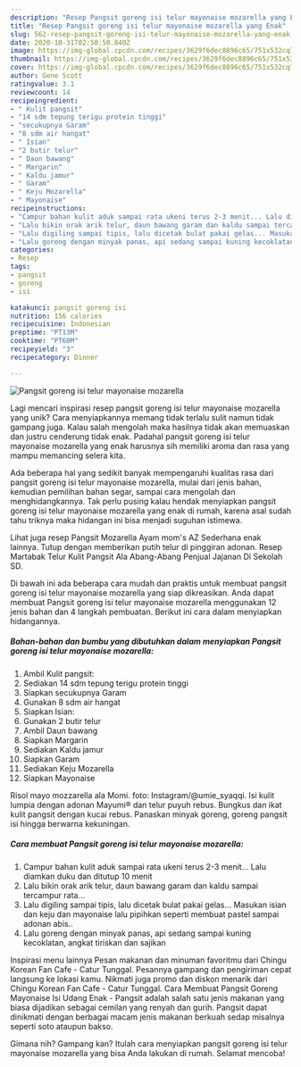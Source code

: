 ```yaml
---
description: "Resep Pangsit goreng isi telur mayonaise mozarella yang Enak"
title: "Resep Pangsit goreng isi telur mayonaise mozarella yang Enak"
slug: 562-resep-pangsit-goreng-isi-telur-mayonaise-mozarella-yang-enak
date: 2020-10-31T02:50:50.840Z
image: https://img-global.cpcdn.com/recipes/3629f6dec8896c65/751x532cq70/pangsit-goreng-isi-telur-mayonaise-mozarella-foto-resep-utama.jpg
thumbnail: https://img-global.cpcdn.com/recipes/3629f6dec8896c65/751x532cq70/pangsit-goreng-isi-telur-mayonaise-mozarella-foto-resep-utama.jpg
cover: https://img-global.cpcdn.com/recipes/3629f6dec8896c65/751x532cq70/pangsit-goreng-isi-telur-mayonaise-mozarella-foto-resep-utama.jpg
author: Gene Scott
ratingvalue: 3.1
reviewcount: 14
recipeingredient:
- " Kulit pangsit"
- "14 sdm tepung terigu protein tinggi"
- "secukupnya Garam"
- "8 sdm air hangat"
- " Isian"
- "2 butir telur"
- " Daun bawang"
- " Margarin"
- " Kaldu jamur"
- " Garam"
- " Keju Mozarella"
- " Mayonaise"
recipeinstructions:
- "Campur bahan kulit aduk sampai rata ukeni terus 2-3 menit... Lalu diamkan duku dan ditutup 10 menit"
- "Lalu bikin orak arik telur, daun bawang garam dan kaldu sampai tercampur rata..."
- "Lalu digiling sampai tipis, lalu dicetak bulat pakai gelas... Masukan isian dan keju dan mayonaise lalu pipihkan seperti membuat pastel sampai adonan abis.."
- "Lalu goreng dengan minyak panas, api sedang sampai kuning kecoklatan, angkat tiriskan dan sajikan"
categories:
- Resep
tags:
- pangsit
- goreng
- isi

katakunci: pangsit goreng isi 
nutrition: 156 calories
recipecuisine: Indonesian
preptime: "PT13M"
cooktime: "PT60M"
recipeyield: "3"
recipecategory: Dinner

---
```



![Pangsit goreng isi telur mayonaise mozarella](https://img-global.cpcdn.com/recipes/3629f6dec8896c65/751x532cq70/pangsit-goreng-isi-telur-mayonaise-mozarella-foto-resep-utama.jpg)

Lagi mencari inspirasi resep pangsit goreng isi telur mayonaise mozarella yang unik? Cara menyiapkannya memang tidak terlalu sulit namun tidak gampang juga. Kalau salah mengolah maka hasilnya tidak akan memuaskan dan justru cenderung tidak enak. Padahal pangsit goreng isi telur mayonaise mozarella yang enak harusnya sih memiliki aroma dan rasa yang mampu memancing selera kita.

Ada beberapa hal yang sedikit banyak mempengaruhi kualitas rasa dari pangsit goreng isi telur mayonaise mozarella, mulai dari jenis bahan, kemudian pemilihan bahan segar, sampai cara mengolah dan menghidangkannya. Tak perlu pusing kalau hendak menyiapkan pangsit goreng isi telur mayonaise mozarella yang enak di rumah, karena asal sudah tahu triknya maka hidangan ini bisa menjadi suguhan istimewa.

Lihat juga resep Pangsit Mozarella Ayam mom&#39;s AZ Sederhana enak lainnya. Tutup dengan memberikan putih telur di pinggiran adonan. Resep Martabak Telur Kulit Pangsit Ala Abang-Abang Penjual Jajanan Di Sekolah SD.


Di bawah ini ada beberapa cara mudah dan praktis untuk membuat pangsit goreng isi telur mayonaise mozarella yang siap dikreasikan. Anda dapat membuat Pangsit goreng isi telur mayonaise mozarella menggunakan 12 jenis bahan dan 4 langkah pembuatan. Berikut ini cara dalam menyiapkan hidangannya.

<!--inarticleads1-->

##### Bahan-bahan dan bumbu yang dibutuhkan dalam menyiapkan Pangsit goreng isi telur mayonaise mozarella:

1. Ambil  Kulit pangsit:
1. Sediakan 14 sdm tepung terigu protein tinggi
1. Siapkan secukupnya Garam
1. Gunakan 8 sdm air hangat
1. Siapkan  Isian:
1. Gunakan 2 butir telur
1. Ambil  Daun bawang
1. Siapkan  Margarin
1. Sediakan  Kaldu jamur
1. Siapkan  Garam
1. Sediakan  Keju Mozarella
1. Siapkan  Mayonaise


Risol mayo mozzarella ala Momi. foto: Instagram/@umie_syaqqi. Isi kulit lumpia dengan adonan Mayumi® dan telur puyuh rebus. Bungkus dan ikat kulit pangsit dengan kucai rebus. Panaskan minyak goreng, goreng pangsit isi hingga berwarna kekuningan. 

<!--inarticleads2-->

##### Cara membuat Pangsit goreng isi telur mayonaise mozarella:

1. Campur bahan kulit aduk sampai rata ukeni terus 2-3 menit... Lalu diamkan duku dan ditutup 10 menit
1. Lalu bikin orak arik telur, daun bawang garam dan kaldu sampai tercampur rata...
1. Lalu digiling sampai tipis, lalu dicetak bulat pakai gelas... Masukan isian dan keju dan mayonaise lalu pipihkan seperti membuat pastel sampai adonan abis..
1. Lalu goreng dengan minyak panas, api sedang sampai kuning kecoklatan, angkat tiriskan dan sajikan


Inspirasi menu lainnya Pesan makanan dan minuman favoritmu dari Chingu Korean Fan Cafe - Catur Tunggal. Pesannya gampang dan pengiriman cepat langsung ke lokasi kamu. Nikmati juga promo dan diskon menarik dari Chingu Korean Fan Cafe - Catur Tunggal. Cara Membuat Pangsit Goreng Mayonaise Isi Udang Enak - Pangsit adalah salah satu jenis makanan yang biasa dijadikan sebagai cemilan yang renyah dan gurih. Pangsit dapat dinikmati dengan berbagai macam jenis makanan berkuah sedap misalnya seperti soto ataupun bakso. 

Gimana nih? Gampang kan? Itulah cara menyiapkan pangsit goreng isi telur mayonaise mozarella yang bisa Anda lakukan di rumah. Selamat mencoba!
